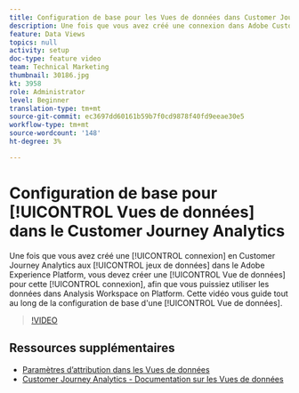 ```yaml
---
title: Configuration de base pour les Vues de données dans Customer Journey Analytics
description: Une fois que vous avez créé une connexion dans Adobe Customer Journey Analytics à des jeux de données dans Adobe Experience Platform, vous devez créer une Vue de données pour cette connexion, afin que vous puissiez utiliser les données dans Analysis Workspace on Platform. Cette vidéo vous guide tout au long de la configuration de base d’une Vue de données.
feature: Data Views
topics: null
activity: setup
doc-type: feature video
team: Technical Marketing
thumbnail: 30186.jpg
kt: 3958
role: Administrator
level: Beginner
translation-type: tm+mt
source-git-commit: ec3697dd60161b59b7f0cd9878f40fd9eeae30e5
workflow-type: tm+mt
source-wordcount: '148'
ht-degree: 3%

---
```



# Configuration de base pour [!UICONTROL Vues de données] dans le Customer Journey Analytics

Une fois que vous avez créé une [!UICONTROL connexion] en Customer Journey Analytics aux [!UICONTROL jeux de données] dans le Adobe Experience Platform, vous devez créer une [!UICONTROL Vue de données] pour cette [!UICONTROL connexion], afin que vous puissiez utiliser les données dans Analysis Workspace on Platform. Cette vidéo vous guide tout au long de la configuration de base d&#39;une [!UICONTROL Vue de données].

>[!VIDEO](https://video.tv.adobe.com/v/30186/?quality=12&enable10seconds=on&speedcontrol=on)

## Ressources supplémentaires

* [Paramètres d’attribution dans les Vues de données](attribution-settings-in-data-views.md)
* [Customer Journey Analytics - Documentation sur les Vues de données](https://docs.adobe.com/content/help/en/analytics-platform/using/cja-dataviews/create-dataview.html)
